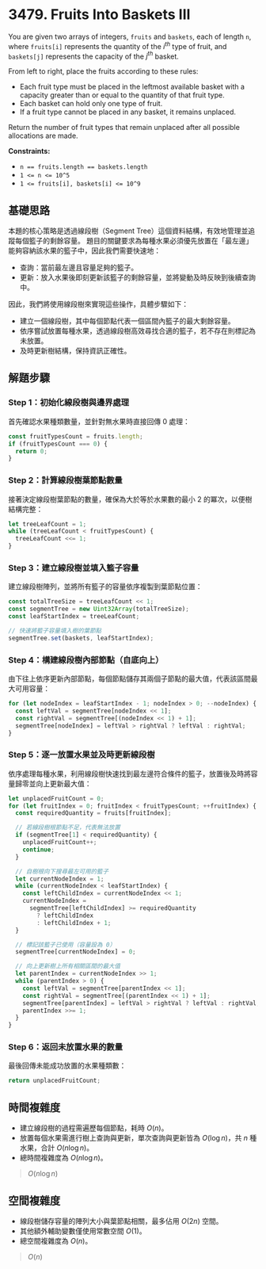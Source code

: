 # 3479. Fruits Into Baskets III

You are given two arrays of integers, `fruits` and `baskets`, each of length `n`, 
where `fruits[i]` represents the quantity of the $i^{th}$ type of fruit, and `baskets[j]` represents the capacity of the $j^{th}$ basket.

From left to right, place the fruits according to these rules:

- Each fruit type must be placed in the leftmost available basket with a capacity greater than or equal to the quantity of that fruit type.
- Each basket can hold only one type of fruit.
- If a fruit type cannot be placed in any basket, it remains unplaced.

Return the number of fruit types that remain unplaced after all possible allocations are made.

**Constraints:**

- `n == fruits.length == baskets.length`
- `1 <= n <= 10^5`
- `1 <= fruits[i], baskets[i] <= 10^9`

## 基礎思路

本題的核心策略是透過線段樹（Segment Tree）這個資料結構，有效地管理並追蹤每個籃子的剩餘容量。
題目的關鍵要求為每種水果必須優先放置在「最左邊」能夠容納該水果的籃子中，因此我們需要快速地：

- 查詢：當前最左邊且容量足夠的籃子。
- 更新：放入水果後即刻更新該籃子的剩餘容量，並將變動及時反映到後續查詢中。

因此，我們將使用線段樹來實現這些操作，具體步驟如下：

- 建立一個線段樹，其中每個節點代表一個區間內籃子的最大剩餘容量。
- 依序嘗試放置每種水果，透過線段樹高效尋找合適的籃子，若不存在則標記為未放置。
- 及時更新樹結構，保持資訊正確性。

## 解題步驟

### Step 1：初始化線段樹與邊界處理

首先確認水果種類數量，並針對無水果時直接回傳 0 處理：

```typescript
const fruitTypesCount = fruits.length;
if (fruitTypesCount === 0) {
  return 0;
}
```

### Step 2：計算線段樹葉節點數量

接著決定線段樹葉節點的數量，確保為大於等於水果數的最小 2 的冪次，以便樹結構完整：

```typescript
let treeLeafCount = 1;
while (treeLeafCount < fruitTypesCount) {
  treeLeafCount <<= 1;
}
```

### Step 3：建立線段樹並填入籃子容量

建立線段樹陣列，並將所有籃子的容量依序複製到葉節點位置：

```typescript
const totalTreeSize = treeLeafCount << 1;
const segmentTree = new Uint32Array(totalTreeSize);
const leafStartIndex = treeLeafCount;

// 快速將籃子容量填入樹的葉節點
segmentTree.set(baskets, leafStartIndex);
```

### Step 4：構建線段樹內部節點（自底向上）

由下往上依序更新內部節點，每個節點儲存其兩個子節點的最大值，代表該區間最大可用容量：

```typescript
for (let nodeIndex = leafStartIndex - 1; nodeIndex > 0; --nodeIndex) {
  const leftVal = segmentTree[nodeIndex << 1];
  const rightVal = segmentTree[(nodeIndex << 1) + 1];
  segmentTree[nodeIndex] = leftVal > rightVal ? leftVal : rightVal;
}
```

### Step 5：逐一放置水果並及時更新線段樹

依序處理每種水果，利用線段樹快速找到最左邊符合條件的籃子，放置後及時將容量歸零並向上更新最大值：

```typescript
let unplacedFruitCount = 0;
for (let fruitIndex = 0; fruitIndex < fruitTypesCount; ++fruitIndex) {
  const requiredQuantity = fruits[fruitIndex];

  // 若線段樹根節點不足，代表無法放置
  if (segmentTree[1] < requiredQuantity) {
    unplacedFruitCount++;
    continue;
  }

  // 自樹根向下搜尋最左可用的籃子
  let currentNodeIndex = 1;
  while (currentNodeIndex < leafStartIndex) {
    const leftChildIndex = currentNodeIndex << 1;
    currentNodeIndex =
      segmentTree[leftChildIndex] >= requiredQuantity
        ? leftChildIndex
        : leftChildIndex + 1;
  }

  // 標記該籃子已使用（容量設為 0）
  segmentTree[currentNodeIndex] = 0;

  // 向上更新樹上所有相關區間的最大值
  let parentIndex = currentNodeIndex >> 1;
  while (parentIndex > 0) {
    const leftVal = segmentTree[parentIndex << 1];
    const rightVal = segmentTree[(parentIndex << 1) + 1];
    segmentTree[parentIndex] = leftVal > rightVal ? leftVal : rightVal;
    parentIndex >>= 1;
  }
}
```

### Step 6：返回未放置水果的數量

最後回傳未能成功放置的水果種類數：

```typescript
return unplacedFruitCount;
```

## 時間複雜度

- 建立線段樹的過程需遍歷每個節點，耗時 $O(n)$。
- 放置每個水果需進行樹上查詢與更新，單次查詢與更新皆為 $O(\log n)$，共 $n$ 種水果，合計 $O(n \log n)$。
- 總時間複雜度為 $O(n \log n)$。

> $O(n \log n)$

## 空間複雜度

- 線段樹儲存容量的陣列大小與葉節點相關，最多佔用 $O(2n)$ 空間。
- 其他額外輔助變數僅使用常數空間 $O(1)$。
- 總空間複雜度為 $O(n)$。

> $O(n)$
